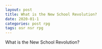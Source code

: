 ```yaml
---
layout: post
title: What is the New School Revolution?
date: 2020-01-1
categories: post rpg
tags: osr nsr rpg
---
```


What is the New School Revolution?
